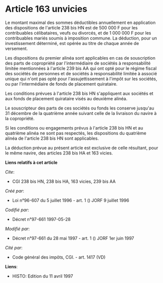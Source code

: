 # Article 163 unvicies

Le montant maximal des sommes déductibles annuellement en application des dispositions de l'article 238 bis HN est de 500 000
F pour les contribuables célibataires, veufs ou divorcés, et de 1 000 000 F pour les contribuables mariés soumis à imposition
commune. La déduction, pour un investissement déterminé, est opérée au titre de chaque année de versement.

Les dispositions du premier alinéa sont applicables en cas de souscription des parts de copropriété par l'intermédiaire de
sociétés à responsabilité limitée mentionnées à l'article 239 bis AA qui ont opté pour le régime fiscal des sociétés de
personnes et de sociétés à responsabilité limitée à associé unique qui n'ont pas opté pour l'assujettissement à l'impôt sur
les sociétés, ou par l'intermédiaire de fonds de placement quirataire.

Les conditions prévues à l'article 238 bis HN s'appliquent aux sociétés et aux fonds de placement quirataire visés au
deuxième alinéa.

Le souscripteur des parts de ces sociétés ou fonds les conserve jusqu'au 31 décembre de la quatrième année suivant celle de
la livraison du navire à la copropriété.

Si les conditions ou engagements prévus à l'article 238 bis HN et au quatrième alinéa ne sont pas respectés, les dispositions
du quatrième alinéa de l'article 238 bis HN sont applicables.

La déduction prévue au présent article est exclusive de celle résultant, pour le même navire, des articles 238 bis HA et 163
vicies.

**Liens relatifs à cet article**

_Cite_:

  - CGI 238 bis HN, 238 bis HA, 163 vicies, 239 bis AA

_Créé par_:

  - Loi n°96-607 du 5 juillet 1996 - art. 1 () JORF 9 juillet 1996

_Codifié par_:

  - Décret n°97-661 1997-05-28

_Modifié par_:

  - Décret n°97-661 du 28 mai 1997 - art. 1 () JORF 1er juin 1997

_Cité par_:

  - Code général des impôts, CGI. - art. 1417 (VD)

**Liens**:

  - HISTO: Edition du 11 avril 1997
